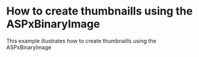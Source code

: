 # How to create thumbnaills using the ASPxBinaryImage


<p>This example illustrates how to create thumbnaills using the ASPxBinaryImage</p>

<br/>


